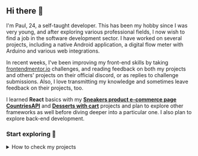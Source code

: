 ## Hi there 👋

I'm Paul, 24, a self-taught developer. This has been my hobby since I was very young, and after exploring various professional fields, I now wish to find a job in the software development sector. I have worked on several projects, including a native Android application, a digital flow meter with Arduino and various web integrations.

In recent weeks, I've been improving my front-end skills by taking [frontendmentor.io](https://www.frontendmentor.io/) challenges, and reading feedback on both my projects and others' projects on their official discord, or as replies to challenge submissions. Also, I love transmitting my knowledge and sometimes leave feedback on their projects, too.  

I learned **React** basics with my [**Sneakers product e-commerce page**](https://github.com/dev-paulL/ecommerce-sneakers-page) [**CountriesAPI**](https://github.com/dev-paulL/countries-api-vite-react) and [**Desserts with cart**](https://github.com/dev-paulL/dessert-with-cart) projects and plan to explore other frameworks as well before diving deeper into a particular one. I also plan to explore back-end development.


### Start exploring 👀
<details>
  <summary>How to check my projects</summary>


1. Click on Repositories
- ![Click on Repositories](repositories_click.png)
2. Choose a project
3. Visit the live site
- ![Click on Live-Link](livelink_click.png)

</details>
